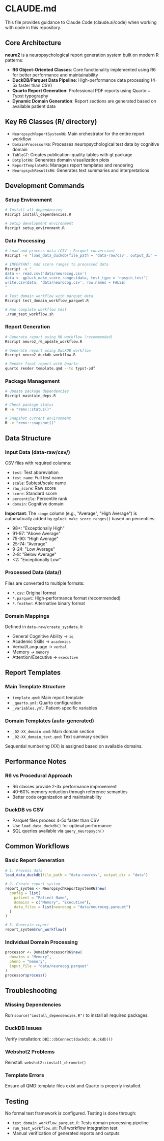 # CLAUDE.md

This file provides guidance to Claude Code (claude.ai/code) when working with code in this repository.

## Core Architecture

**neuro2** is a neuropsychological report generation system built on modern R patterns:

- **R6 Object-Oriented Classes**: Core functionality implemented using R6 for better performance and maintainability
- **DuckDB/Parquet Data Pipeline**: High-performance data processing (4-5x faster than CSV)
- **Quarto Report Generation**: Professional PDF reports using Quarto + Typst typography
- **Dynamic Domain Generation**: Report sections are generated based on available patient data

## Key R6 Classes (R/ directory)

- `NeuropsychReportSystemR6`: Main orchestrator for the entire report workflow
- `DomainProcessorR6`: Processes neuropsychological test data by cognitive domain
- `TableGT`: Creates publication-quality tables with gt package
- `DotplotR6`: Generates domain visualization plots
- `ReportTemplateR6`: Manages report templates and rendering
- `NeuropsychResultsR6`: Generates text summaries and interpretations

## Development Commands

### Setup Environment
```bash
# Install all dependencies
Rscript install_dependencies.R

# Setup development environment
Rscript setup_environment.R
```

### Data Processing
```bash
# Load and process data (CSV → Parquet conversion)
Rscript -e "load_data_duckdb(file_path = 'data-raw/csv', output_dir = 'data', output_format = 'all')"

# IMPORTANT: Add score ranges to processed data
Rscript -e "
data <- read.csv('data/neurocog.csv')
data <- gpluck_make_score_ranges(data, test_type = 'npsych_test')
write.csv(data, 'data/neurocog.csv', row.names = FALSE)
"

# Test domain workflow with parquet data
Rscript test_domain_workflow_parquet.R

# Run complete workflow test
./run_test_workflow.sh
```

### Report Generation
```bash
# Generate report using R6 workflow (recommended)
Rscript neuro2_r6_update_workflow.R

# Generate report using DuckDB workflow
Rscript neuro2_duckdb_workflow.R

# Render final report with Quarto
quarto render template.qmd --to typst-pdf
```

### Package Management
```bash
# Update package dependencies
Rscript maintain_deps.R

# Check package status
R -e "renv::status()"

# Snapshot current environment
R -e "renv::snapshot()"
```

## Data Structure

### Input Data (data-raw/csv/)
CSV files with required columns:
- `test`: Test abbreviation
- `test_name`: Full test name  
- `scale`: Subtest/scale name
- `raw_score`: Raw score
- `score`: Standard score
- `percentile`: Percentile rank
- `domain`: Cognitive domain

**Important**: The `range` column (e.g., "Average", "High Average") is automatically added by `gpluck_make_score_ranges()` based on percentiles:
- 98+: "Exceptionally High"
- 91-97: "Above Average"
- 75-90: "High Average"
- 25-74: "Average"
- 9-24: "Low Average"
- 2-8: "Below Average"
- <2: "Exceptionally Low"

### Processed Data (data/)
Files are converted to multiple formats:
- `*.csv`: Original format
- `*.parquet`: High-performance format (recommended)
- `*.feather`: Alternative binary format

### Domain Mappings
Defined in `data-raw/create_sysdata.R`:
- General Cognitive Ability → `iq` 
- Academic Skills → `academics`
- Verbal/Language → `verbal`
- Memory → `memory`
- Attention/Executive → `executive`

## Report Templates

### Main Template Structure
- `template.qmd`: Main report template
- `_quarto.yml`: Quarto configuration
- `_variables.yml`: Patient-specific variables

### Domain Templates (auto-generated)
- `_02-XX_domain.qmd`: Main domain section
- `_02-XX_domain_text.qmd`: Text summary section

Sequential numbering (XX) is assigned based on available domains.

## Performance Notes

### R6 vs Procedural Approach
- R6 classes provide 2-3x performance improvement
- 40-60% memory reduction through reference semantics
- Better code organization and maintainability

### DuckDB vs CSV
- Parquet files process 4-5x faster than CSV
- Use `load_data_duckdb()` for optimal performance
- SQL queries available via `query_neuropsych()`

## Common Workflows

### Basic Report Generation
```r
# 1. Process data
load_data_duckdb(file_path = "data-raw/csv", output_dir = "data")

# 2. Create report system
report_system <- NeuropsychReportSystemR6$new(
  config = list(
    patient = "Patient Name",
    domains = c("Memory", "Executive"),
    data_files = list(neurocog = "data/neurocog.parquet")
  )
)

# 3. Generate report
report_system$run_workflow()
```

### Individual Domain Processing
```r
processor <- DomainProcessorR6$new(
  domains = "Memory",
  pheno = "memory", 
  input_file = "data/neurocog.parquet"
)
processor$process()
```

## Troubleshooting

### Missing Dependencies
Run `source("install_dependencies.R")` to install all required packages.

### DuckDB Issues
Verify installation: `DBI::dbConnect(duckdb::duckdb())`

### Webshot2 Problems  
Reinstall: `webshot2::install_chromote()`

### Template Errors
Ensure all QMD template files exist and Quarto is properly installed.

## Testing

No formal test framework is configured. Testing is done through:
- `test_domain_workflow_parquet.R`: Tests domain processing pipeline
- `run_test_workflow.sh`: Full workflow integration test
- Manual verification of generated reports and outputs